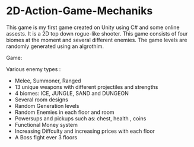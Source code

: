 # 2D-Action-Game-Mechaniks


This game is my first game created on Unity using C# and some online assests. It is a 2D top down rogue-like shooter. This game consists of four biomes at the moment and several different enemies. The game levels are randomly generated using an algrothim.

Game:

Various enemy types : 
- Melee, Summoner, Ranged
- 13 unique weapons with different projectiles and strengths
- 4 biomes: ICE, JUNGLE, SAND and DUNGEON
- Several room designs
- Random Generation levels
- Random Enemies in each floor and room
- Powersups and pickups such as: chest, health , coins
- Functional Money system
- Increasing Diffculty and increasing prices with each floor
- A Boss fight ever 3 floors
